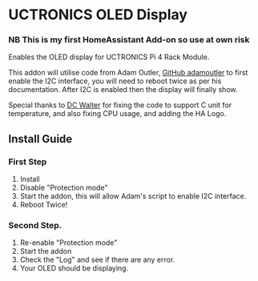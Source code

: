 # UCTRONICS OLED Display

### NB This is my first HomeAssistant Add-on so use at own risk

Enables the OLED display for UCTRONICS Pi 4 Rack Module.

This addon will utilise code from Adam Outler, [GitHub adamoutler](https://github.com/adamoutler/HassOSConfigurator/tree/main/Pi4EnableI2C) to first enable the I2C interface, you will need to reboot twice as per his documentation. After I2C is enabled then the display will finally show.

Special thanks to [DC Walter](https://github.com/dcwalter) for fixing the code to support C unit for temperature, and also fixing CPU usage, and adding the HA Logo.

## Install Guide

### First Step
1. Install
1. Disable "Protection mode"
1. Start the addon, this will allow Adam's script to enable I2C interface.
1. Reboot Twice! 

### Second Step.
1. Re-enable "Protection mode"
1. Start the addon
1. Check the "Log" and see if there are any error.
1. Your OLED should be displaying.
